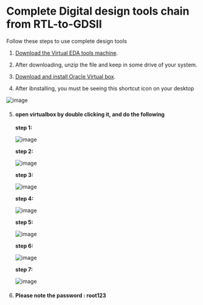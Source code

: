 # Complete Digital design tools chain from RTL-to-GDSII

Follow these steps to use complete design tools 

1. [Download the Virtual EDA tools machine](https://drive.google.com/drive/folders/1OyIJfVUsH48eC8sYwlszqnSR3Phi1bOn?usp=sharing).

2. After downloading, unzip the file and keep in some drive of your system.

3. [Download and install Oracle Virtual box](https://download.virtualbox.org/virtualbox/6.1.28/VirtualBox-6.1.28-147628-Win.exe).

4. After ibnstalling, you must be seeing this shortcut icon on your desktop


![image](https://user-images.githubusercontent.com/92418354/138579067-4c118193-0367-44af-9487-39347a20a9db.png)

5. <h4>open virtualbox by double clicking it, and do the following</h4>

    <b>step 1:</b>

    ![image](https://user-images.githubusercontent.com/92418354/138579164-0e2b8e6a-f4ef-4ef0-b231-1b4bcf11286d.png)
     
    <b>step 2:</b> 

    ![image](https://user-images.githubusercontent.com/92418354/138579362-fcb25331-05d3-4796-ad50-41558b0fc1dd.png)

    <b>step 3:</b>

    ![image](https://user-images.githubusercontent.com/92418354/138579460-f285e6d9-e558-4ab1-a53b-1bbfc8a58ec2.png)

    <b>step 4:</b>

    ![image](https://user-images.githubusercontent.com/92418354/138579517-597eb295-2ab7-4ff9-9d64-48381a46b9ea.png)

    <b>step 5:</b>

    ![image](https://user-images.githubusercontent.com/92418354/138579580-e6ac5031-1dd7-48ac-b5b8-bb7b4f1149c1.png)

    <b>step 6:</b>

    ![image](https://user-images.githubusercontent.com/92418354/138579708-8e41c7fe-5c9e-4033-a60b-42dae67affa5.png)

   <b>step 7:</b>

   ![image](https://user-images.githubusercontent.com/92418354/138579833-ae67b15c-349a-435b-aa69-6f687af4c995.png)


6. <h4> Please note the password : root123 </h4>
